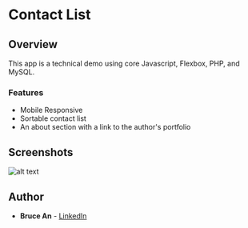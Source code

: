 # Contact List

## Overview

This app is a technical demo using core Javascript, Flexbox, PHP, and MySQL. 

### Features

* Mobile Responsive
* Sortable contact list
* An about section with a link to the author's portfolio

## Screenshots
![alt text](link "Screenshot 1")

## Author

* **Bruce An** - [LinkedIn](https://www.linkedin.com/in/bruce-lok-an-b8528732/)